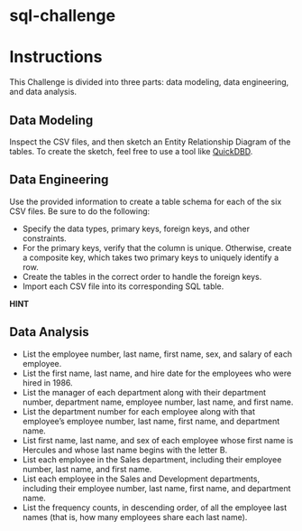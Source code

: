 # sql-challenge

# Instructions

This Challenge is divided into three parts: data modeling, data engineering, and data analysis.

## Data Modeling

Inspect the CSV files, and then sketch an Entity Relationship Diagram of the tables. To create the sketch, feel free to use a tool like [QuickDBD](https://quickdbd.com).

## Data Engineering

Use the provided information to create a table schema for each of the six CSV files. Be sure to do the following:
- Specify the data types, primary keys, foreign keys, and other constraints.
- For the primary keys, verify that the column is unique. Otherwise, create a composite key, which takes two primary keys to uniquely identify a row.
- Create the tables in the correct order to handle the foreign keys.
- Import each CSV file into its corresponding SQL table.

**HINT**

## Data Analysis

- List the employee number, last name, first name, sex, and salary of each employee.
- List the first name, last name, and hire date for the employees who were hired in 1986.
- List the manager of each department along with their department number, department name, employee number, last name, and first name.
- List the department number for each employee along with that employee’s employee number, last name, first name, and department name.
- List first name, last name, and sex of each employee whose first name is Hercules and whose last name begins with the letter B.
- List each employee in the Sales department, including their employee number, last name, and first name.
- List each employee in the Sales and Development departments, including their employee number, last name, first name, and department name.
- List the frequency counts, in descending order, of all the employee last names (that is, how many employees share each last name).
